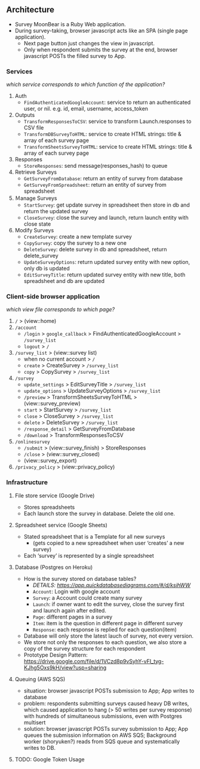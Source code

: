 ## Architecture

- Survey MoonBear is a Ruby Web application.
- During survey-taking, browser javascript acts like an SPA (single page application).
    - Next page button just changes the view in javascript.
    - Only when respondent submits the survey at the end, browser javascript POSTs the filled survey to App.

### Services
*which service corresponds to which function of the application?*
1. Auth
    - `FindAuthenticatedGoogleAccount`: service to return  an authenticated user, or nil. e.g. id, email, username, access_token
2. Outputs
    - `TransformResponsesToCSV`: service to transform Launch.responses to CSV file
    - `TransformDBSurveyToHTML`: service to create HTML strings: title & array of each survey page
    - `TransformSheetsSurveyToHTML`: service to create HTML strings: title & array of each survey page
3. Responses
    - `StoreResponses`: send message(responses_hash) to queue
4. Retrieve Surveys
    - `GetSurveyFromDatabase`: return an entity of survey from database
    - `GetSurveyFromSpreadsheet`: return an entity of survey from spreadsheet
5. Ｍanage Surveys
    - `StartSurvey`: get update survey in spreadsheet then store in db and return the updated survey
    - `CloseSurvey`: close the survey and launch, return launch entity with close state
6. Modify Surveys
    - `CreateSurvey`: create a new template survey
    - `CopySurvey`: copy the survey to a new one
    - `DeleteSurvey`: delete survey in db and spreadsheet, return delete_survey
    - `UpdateSurveyOptions`: return updated survey entity with new option, only db is updated
    - `EditSurveyTitle`: return updated survey entity with new title, both spreadsheet and db are updated
### Client-side browser application
*which view file corresponds to which page?*
1. `/` > (view::home)
2. `/account`
    - `/login` > `google_callback` > FindAuthenticatedGoogleAccount > `/survey_list`
    - `logout` > `/`
3. `/survey_list` > (view::survey list)
    - when no current account > `/`
    - `create` > CreateSurvey > `/survey_list`
    - `copy` > CopySurvey > `/survey_list`
4. `/survey` 
    - `update_settings` > EditSurveyTitle > `/survey_list`
    - `update_options` > UpdateSurveyOptions > `/survey_list`
    - `/preview` > TransformSheetsSurveyToHTML > (view::survey_preview)
    - `start` > StartSurvey > `/survey_list`
    - `close` > CloseSurvey > `/survey_list`
    - `delete` > DeleteSurvey > `/survey_list`
    - `/response_detail` > GetSurveyFromDatabase 
    - `/download` > TransformResponsesToCSV
5. `/onlinesurvey`
    - `/submit` > (view::survey_finish) > StoreResponses
    - `/close` > (view::survey_closed)
    - (view::survey_export)
6. `/privacy_policy` > (view::privacy_policy)

### Infrastructure

1. File store service (Google Drive)
    - Stores spreadsheets
    - Each launch store the survey in database. Delete the old one.

2. Spreadsheet service (Google Sheets)
    - Stated spreadsheet that is a Template for all new surveys
        - (gets copied to a new spreadsheet when user ‘creates’ a new survey)
    - Each ‘survey’ is represented by a single spreadsheet

3. Database (Postgres on Heroku)
    - How is the survey stored on database tables?
        - *DETAILS: https://app.quickdatabasediagrams.com/#/d/ksihWW*
        - `Account`: Login with google account
        - `Survey`: a Account could create many survey
        - `Launch`: if owner want to edit the survey, close the survey first and launch again after edited. 
        - `Page`: different pages in a survey
        - `Item`: item is the question in different page in different survey
        - `Response`: each response is replied for each question(item) 
    - Database will only store the latest lauch of survey, not every version. 
    - We store not only the responses to each question, we also store a copy of the survey structure for each respondent
    - Prototype Design Pattern: https://drive.google.com/file/d/1VCzd8p9vSyhY-vFI_tyg-KJhg5Oxs9kH/view?usp=sharing

4. Queuing (AWS SQS)
    - situation: browser javascript POSTs submission to App; App writes to database
    - problem: respondents submitting surveys caused heavy DB writes, which caused application to hang (> 50 writes per survey response) with hundreds of simultaneous submissions, even with Postgres multisert
    - solution: browser javascript POSTs survey submission to App; App queues the submission information on AWS SQS; Background worker (shoryuken?) reads from SQS queue and systematically writes to DB.

5. TODO: Google Token Usage